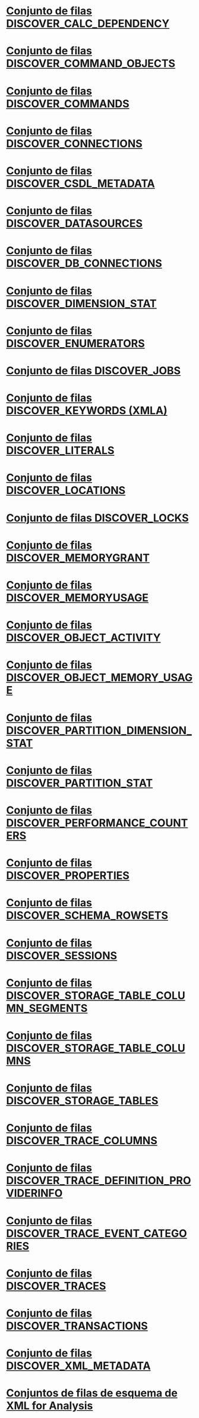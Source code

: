 # [Conjunto de filas DISCOVER_CALC_DEPENDENCY](discover-calc-dependency-rowset.md)
# [Conjunto de filas DISCOVER_COMMAND_OBJECTS](discover-command-objects-rowset.md)
# [Conjunto de filas DISCOVER_COMMANDS](discover-commands-rowset.md)
# [Conjunto de filas DISCOVER_CONNECTIONS](discover-connections-rowset.md)
# [Conjunto de filas DISCOVER_CSDL_METADATA](discover-csdl-metadata-rowset.md)
# [Conjunto de filas DISCOVER_DATASOURCES](discover-datasources-rowset.md)
# [Conjunto de filas DISCOVER_DB_CONNECTIONS](discover-db-connections-rowset.md)
# [Conjunto de filas DISCOVER_DIMENSION_STAT](discover-dimension-stat-rowset.md)
# [Conjunto de filas DISCOVER_ENUMERATORS](discover-enumerators-rowset.md)
# [Conjunto de filas DISCOVER_JOBS](discover-jobs-rowset.md)
# [Conjunto de filas DISCOVER_KEYWORDS (XMLA)](discover-keywords-rowset-xmla.md)
# [Conjunto de filas DISCOVER_LITERALS](discover-literals-rowset.md)
# [Conjunto de filas DISCOVER_LOCATIONS](discover-locations-rowset.md)
# [Conjunto de filas DISCOVER_LOCKS](discover-locks-rowset.md)
# [Conjunto de filas DISCOVER_MEMORYGRANT](discover-memorygrant-rowset.md)
# [Conjunto de filas DISCOVER_MEMORYUSAGE](discover-memoryusage-rowset.md)
# [Conjunto de filas DISCOVER_OBJECT_ACTIVITY](discover-object-activity-rowset.md)
# [Conjunto de filas DISCOVER_OBJECT_MEMORY_USAGE](discover-object-memory-usage-rowset.md)
# [Conjunto de filas DISCOVER_PARTITION_DIMENSION_STAT](discover-partition-dimension-stat-rowset.md)
# [Conjunto de filas DISCOVER_PARTITION_STAT](discover-partition-stat-rowset.md)
# [Conjunto de filas DISCOVER_PERFORMANCE_COUNTERS](discover-performance-counters-rowset.md)
# [Conjunto de filas DISCOVER_PROPERTIES](discover-properties-rowset.md)
# [Conjunto de filas DISCOVER_SCHEMA_ROWSETS](discover-schema-rowsets-rowset.md)
# [Conjunto de filas DISCOVER_SESSIONS](discover-sessions-rowset.md)
# [Conjunto de filas DISCOVER_STORAGE_TABLE_COLUMN_SEGMENTS](discover-storage-table-column-segments-rowset.md)
# [Conjunto de filas DISCOVER_STORAGE_TABLE_COLUMNS](discover-storage-table-columns-rowset.md)
# [Conjunto de filas DISCOVER_STORAGE_TABLES](discover-storage-tables-rowset.md)
# [Conjunto de filas DISCOVER_TRACE_COLUMNS](discover-trace-columns-rowset.md)
# [Conjunto de filas DISCOVER_TRACE_DEFINITION_PROVIDERINFO](discover-trace-definition-providerinfo-rowset.md)
# [Conjunto de filas DISCOVER_TRACE_EVENT_CATEGORIES](discover-trace-event-categories-rowset.md)
# [Conjunto de filas DISCOVER_TRACES](discover-traces-rowset.md)
# [Conjunto de filas DISCOVER_TRANSACTIONS](discover-transactions-rowset.md)
# [Conjunto de filas DISCOVER_XML_METADATA](discover-xml-metadata-rowset.md)
# [Conjuntos de filas de esquema de XML for Analysis](xml-for-analysis-schema-rowsets.md)
